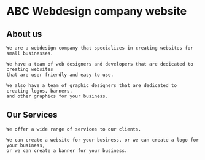 # ABC Webdesign company website

## About us

    We are a webdesign company that specializes in creating websites for small businesses.

    We have a team of web designers and developers that are dedicated to creating websites
    that are user friendly and easy to use.

    We also have a team of graphic designers that are dedicated to creating logos, banners,
    and other graphics for your business.

## Our Services

    We offer a wide range of services to our clients.

    We can create a website for your business, or we can create a logo for your business,
    or we can create a banner for your business.
